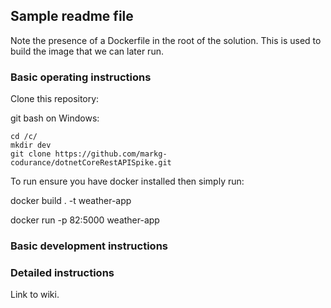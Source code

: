 ## Sample readme file

Note the presence of a Dockerfile in the root of the solution. This is used to build the image that we can later run.

### Basic operating instructions

Clone this repository:

git bash on Windows:
```
cd /c/
mkdir dev
git clone https://github.com/markg-codurance/dotnetCoreRestAPISpike.git
```

To run ensure you have docker installed then simply run:

docker build . -t weather-app

docker run -p 82:5000 weather-app

### Basic development instructions

### Detailed instructions

Link to wiki.